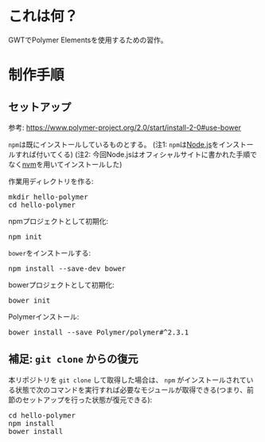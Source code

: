 # これは何？

GWTでPolymer Elementsを使用するための習作。

# 制作手順

## セットアップ

参考: https://www.polymer-project.org/2.0/start/install-2-0#use-bower

`npm`は既にインストールしているものとする。
(注1: `npm`は[Node.js](https://nodejs.org/ja/download/)をインストールすれば付いてくる)
(注2: 今回Node.jsはオフィシャルサイトに書かれた手順でなく[nvm](https://github.com/creationix/nvm)を用いてインストールした)

作業用ディレクトリを作る:
<pre>
mkdir hello-polymer
cd hello-polymer
</pre>

npmプロジェクトとして初期化:
<pre>
npm init
</pre>

`bower`をインストールする:
<pre>
npm install --save-dev bower
</pre>

bowerプロジェクトとして初期化:
<pre>
bower init
</pre>

Polymerインストール:
<pre>
bower install --save Polymer/polymer#^2.3.1
</pre>

## 補足: `git clone` からの復元

本リポジトリを `git clone` して取得した場合は、 `npm` がインストールされている状態で次のコマンドを実行すれば必要なモジュールが取得できる(つまり、前節のセットアップを行った状態が復元できる):
<pre>
cd hello-polymer
npm install
bower install
</pre>
